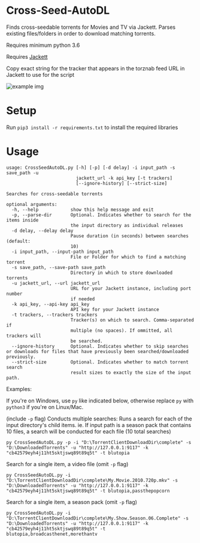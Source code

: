 # Cross-Seed-AutoDL
Finds cross-seedable torrents for Movies and TV via Jackett. Parses existing files/folders in order to download matching torrents.

Requires minimum python 3.6

Requires [Jackett](https://github.com/Jackett/Jackett)

Copy exact string for the tracker that appears in the torznab feed URL in Jackett to use for the script

![example img](https://i.ibb.co/8YdNh5v/image.png)


# Setup


Run `pip3 install -r requirements.txt` to install the required libraries


# Usage

	usage: CrossSeedAutoDL.py [-h] [-p] [-d delay] -i input_path -s save_path -u
	                          jackett_url -k api_key [-t trackers]
	                          [--ignore-history] [--strict-size]

	Searches for cross-seedable torrents

	optional arguments:
	  -h, --help            show this help message and exit
	  -p, --parse-dir       Optional. Indicates whether to search for the items inside
	                        the input directory as individual releases
	  -d delay, --delay delay
	                        Pause duration (in seconds) between searches (default:
	                        10)
	  -i input_path, --input-path input_path
	                        File or Folder for which to find a matching torrent
	  -s save_path, --save-path save_path
	                        Directory in which to store downloaded torrents
	  -u jackett_url, --url jackett_url
	                        URL for your Jackett instance, including port number
	                        if needed
	  -k api_key, --api-key api_key
	                        API key for your Jackett instance
	  -t trackers, --trackers trackers
	                        Tracker(s) on which to search. Comma-separated if
	                        multiple (no spaces). If ommitted, all trackers will
	                        be searched.
	  --ignore-history      Optional. Indicates whether to skip searches or downloads for files that have previously been searched/downloaded previously.
	  --strict-size         Optional. Indicates whether to match torrent search
	                        result sizes to exactly the size of the input path.


Examples:

If you're on Windows, use `py` like indicated below, otherwise replace `py` with `python3` if you're on Linux/Mac.

(include `-p` flag) Conducts multiple searches: Runs a search for each of the input directory's child items. ie. If input path is a season pack that contains 10 files, a search will be conducted for each file (10 total searches)

	py CrossSeedAutoDL.py -p -i "D:\TorrentClientDownloadDir\complete" -s "D:\DownloadedTorrents" -u "http://127.0.0.1:9117" -k "cb42579eyh4j11ht5sktjswq89t89q5t" -t blutopia

Search for a single item, a video file (omit `-p` flag)

	py CrossSeedAutoDL.py -i "D:\TorrentClientDownloadDir\complete\My.Movie.2010.720p.mkv" -s "D:\DownloadedTorrents" -u "http://127.0.0.1:9117" -k "cb42579eyh4j11ht5sktjswq89t89q5t" -t blutopia,passthepopcorn

Search for a single item, a season pack (omit `-p` flag)

	py CrossSeedAutoDL.py -i "D:\TorrentClientDownloadDir\complete\My.Show.Season.06.Complete" -s "D:\DownloadedTorrents" -u "http://127.0.0.1:9117" -k "cb42579eyh4j11ht5sktjswq89t89q5t" -t blutopia,broadcasthenet,morethantv
